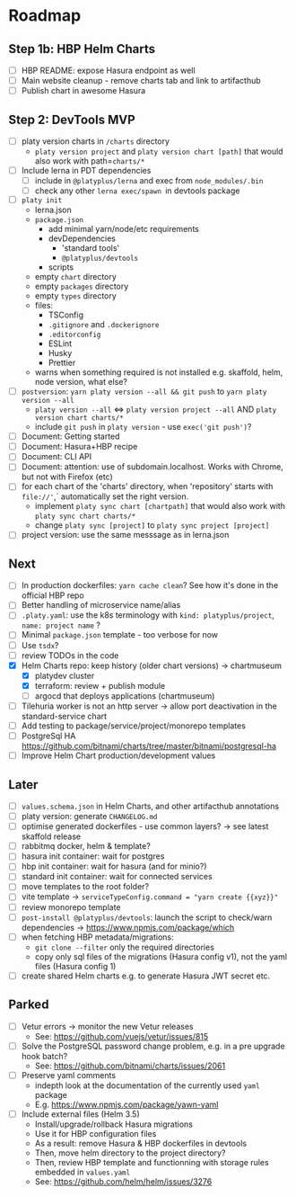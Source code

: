 # Roadmap

## Step 1b: HBP Helm Charts
- [ ] HBP README: expose Hasura endpoint as well
- [ ] Main website cleanup - remove charts tab and link to artifacthub
- [ ] Publish chart in awesome Hasura

## Step 2: DevTools MVP
- [ ] platy version charts in `/charts` directory
  - `platy version project` and `platy version chart [path]` that would also work with path=`charts/*`
- [ ] Include lerna in PDT dependencies
  - [ ] include in `@platyplus/lerna` and exec from `node_modules/.bin`
  - [ ] check any other `lerna exec/spawn `in devtools package
- [ ] `platy init`
  - lerna.json
  - `package.json`
    - add minimal yarn/node/etc requirements
    - devDependencies
      - 'standard tools'
      - `@platyplus/devtools`
    - scripts
  - empty `chart` directory
  - empty `packages` directory
  - empty `types` directory
  - files:
    - TSConfig
    - `.gitignore` and `.dockerignore`
    - `.editorconfig`
    - ESLint
    - Husky
    - Prettier
  - warns when something required is not installed e.g. skaffold, helm, node version, what else?
- [ ] `postversion`: `yarn platy version --all && git push` to `yarn platy version --all`
  - `platy version --all` <=> `platy version project --all` AND `platy version chart charts/*`
  - include `git push` in `platy version` - use `exec('git push')`?
- [ ] Document: Getting started
- [ ] Document: Hasura+HBP recipe
- [ ] Document: CLI API
- [ ] Document: attention: use of subdomain.localhost. Works with Chrome, but not with Firefox (etc)
- [ ] for each chart of the 'charts' directory, when 'repository' starts with `file://'`,` automatically set the right version.
  - implement `platy sync chart [chartpath]` that would also work with `platy sync chart charts/*`
  - change `platy sync [project]` to `platy sync project [project]`
- [ ] project version: use the same messsage as in lerna.json
## Next
- [ ] In production dockerfiles: `yarn cache clean`? See how it's done in the official HBP repo
- [ ] Better handling of microservice name/alias
- [ ] `.platy.yaml`: use the k8s terminology with `kind: platyplus/project`, `name: project name` ?
- [ ] Minimal `package.json` template - too verbose for now
- [ ] Use `tsdx`?
- [ ] review TODOs in the code
- [x] Helm Charts repo: keep history (older chart versions) -> chartmuseum
  - [x] platydev cluster
  - [x] terraform: review + publish module
  - [ ] argocd that deploys applications (chartmuseum)
- [ ] Tilehuria worker is not an http server -> allow port deactivation in the standard-service chart
- [ ] Add testing to package/service/project/monorepo templates
- [ ] PostgreSql HA https://github.com/bitnami/charts/tree/master/bitnami/postgresql-ha
- [ ] Improve Helm Chart production/development values

## Later
- [ ] `values.schema.json` in Helm Charts, and other artifacthub annotations
- [ ] platy version: generate `CHANGELOG.md`
- [ ] optimise generated dockerfiles - use common layers? -> see latest skaffold release
- [ ] rabbitmq docker, helm & template?
- [ ] hasura init container: wait for postgres
- [ ] hbp init container: wait for hasura (and for minio?)
- [ ] standard init container: wait for connected services
- [ ] move templates to the root folder?
- [ ] vite template -> `serviceTypeConfig.command = "yarn create {{xyz}}"`
- [ ] review monorepo template
- [ ] `post-install @platyplus/devtools`: launch the script to check/warn dependencies -> https://www.npmjs.com/package/which
- [ ] when fetching HBP metadata/migrations:
  - `git clone --filter` only the required directories
  - copy only sql files of the migrations (Hasura config v1), not the yaml files (Hasura config 1)
- [ ] create shared Helm charts e.g. to generate Hasura JWT secret etc.
## Parked
- [ ] Vetur errors -> monitor the new Vetur releases
  - See: https://github.com/vuejs/vetur/issues/815
- [ ] Solve the PostgreSQL password change problem, e.g. in a pre upgrade hook batch?
  - See: https://github.com/bitnami/charts/issues/2061
- [ ] Preserve yaml comments
  - indepth look at the documentation of the currently used `yaml` package
  - E.g. https://www.npmjs.com/package/yawn-yaml
- [ ] Include external files (Helm 3.5)
  - Install/upgrade/rollback Hasura migrations
  - Use it for HBP configuration files
  - As a result: remove Hasura & HBP dockerfiles in devtools
  - Then, move helm directory to the project directory?
  - Then, review HBP template and functionning with storage rules embedded in `values.yaml`
  - See: https://github.com/helm/helm/issues/3276
